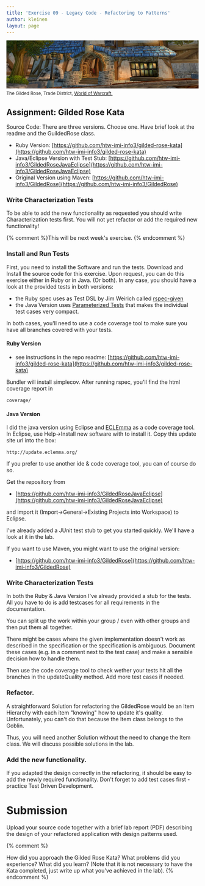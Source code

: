 ```yaml
---
title: 'Exercise 09 - Legacy Code - Refactoring to Patterns'
author: kleinen
layout: page
---
```



![The Gilded Rose](../images/The_Gilded_Rose.jpg)
<small class = "float-right">The Gilded Rose, Trade District, [World of Warcraft.](http://www.wowwiki.com/Gilded_Rose)</small>

## Assignment: Gilded Rose Kata

Source Code: There are three versions. Choose one. Have brief look at the
readme and the GuildedRose class.


* Ruby Version: [https://github.com/htw-imi-info3/gilded-rose-kata](https://github.com/htw-imi-info3/gilded-rose-kata)
* Java/Eclipse Version with Test Stub: [https://github.com/htw-imi-info3/GildedRoseJavaEclipse](https://github.com/htw-imi-info3/GildedRoseJavaEclipse)
* Original Version using Maven: [https://github.com/htw-imi-info3/GildedRose](https://github.com/htw-imi-info3/GildedRose)


### Write Characterization Tests

To be able to add the new functionality as requested you should write
Characterization tests first.
You will not yet refactor or add the required new functionality!

{% comment %}This will be next week's exercise. {% endcomment %}

### Install and Run Tests
First, you need to install the Software and run the tests.
Download and Install the source code for this exercise. Upon request, you can do this exercise either in Ruby or in Java. (Or both).
In any case, you should have a look at the provided tests in both versions:

* the Ruby spec uses as Test DSL by Jim Weirich called [rspec-given](https://github.com/jimweirich/rspec-given)
* the Java Version uses [Parameterized Tests](http://junit.sourceforge.net/javadoc_40/org/junit/runners/Parameterized.html) that makes the individual test cases very compact.

In both cases, you'll need to use a code coverage tool to make sure you have all
branches covered with your tests.

#### Ruby Version

* see instructions in the repo readme: [https://github.com/htw-imi-info3/gilded-rose-kata](https://github.com/htw-imi-info3/gilded-rose-kata)

Bundler will install simplecov. After running rspec, you'll find the html coverage report in

    coverage/

#### Java Version

I did the java version using Eclipse and [ECLEmma](http://eclemma.org/)
as a code coverage tool. In Eclipse, use Help->Install new software with to install
it. Copy this update site url into the box:

    http://update.eclemma.org/

If you prefer to use another ide & code coverage tool, you can of course do so.

Get the repository from

 * [https://github.com/htw-imi-info3/GildedRoseJavaEclipse](https://github.com/htw-imi-info3/GildedRoseJavaEclipse)

and import it (Import->General->Existing Projects into Workspace) to Eclipse.

I've already added a JUnit test stub to get you started quickly. We'll have a
look at it in the lab.

If you want to use Maven, you might want to use the original version:

* [https://github.com/htw-imi-info3/GildedRose](https://github.com/htw-imi-info3/GildedRose)

### Write Characterization Tests
In both the Ruby & Java Version I've already provided a stub for the tests.
All you have to do is add testcases for all requirements in the documentation.

You can split up the work within your group / even with other groups and then put
them all together.

There might be cases where the given implementation doesn't work as described in the
specification or the specification is ambiguous. Document these cases (e.g. in a
comment next to the test case) and make a sensible decision how to handle them.

Then use the code coverage tool to check wether your tests hit all the branches
in the updateQuality method. Add more test cases if needed.

### Refactor.

A straightforward Solution for refactoring the GildedRose would be an Item
Hierarchy with each item  "knowing" how to update it's quality.
Unfortunately, you can't do that because the Item class belongs to the Goblin.

Thus, you will need another Solution without the need to change the Item class.
We will discuss possible solutions in the lab.

### Add the new functionality.

If you adapted the design correctly in the refactoring, it should be easy to add
the newly required functionality. Don't forget to add test cases first - practice
Test Driven Development.

# Submission

Upload your source code together with a brief lab report (PDF) describing the
design of your refactored application with design patterns used.



{% comment %}

How did you approach the Gilded Rose Kata? What problems did you experience?
 What did you learn? (Note that it is not necessary to have the Kata completed,
  just write up what you've achieved in the lab).
{% endcomment %}
